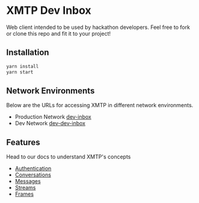 # XMTP Dev Inbox

Web client intended to be used by hackathon developers. Feel free to fork or clone this repo and fit it to your project!

## Installation

```bash
yarn install
yarn start
```

## Network Environments

Below are the URLs for accessing XMTP in different network environments.

- Production Network [dev-inbox](https://dev-inbox.vercel.app/)
- Dev Network [dev-dev-inbox](https://dev-dev-inbox.vercel.app/)

## Features

Head to our docs to understand XMTP's concepts

- [Authentication](https://xmtp.org/docs/build/authentication?sdk=js)
- [Conversations](https://xmtp.org/docs/build/conversations?sdk=js)
- [Messages](https://xmtp.org/docs/build/messages/?sdk=js)
- [Streams](https://xmtp.org/docs/build/streams/?sdk=js)
- [Frames](https://xmtp.org/docs/build/frames)
